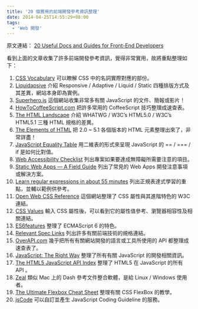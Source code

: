 ```yaml
---
title: '20 個實用的前端開發參考資訊整理'
date: 2014-04-25T14:55:29+08:00
tags:
  - 'Web 開發'
---
```


原文連結： [20 Useful Docs and Guides for Front-End Developers](http://www.sitepoint.com/20-docs-guides-front-end-developers/)

看到上面的文章收集了許多前端開發參考資訊，覺得非常實用，故將重點整理如下：

<!-- more -->

1. [CSS Vocabulary](http://pumpula.net/p/apps/css-vocabulary/)
   可以瞭解 CSS 中的名詞實際對應的部份。
2. [Liquidapsive](http://liquidapsive.com/)
   介紹 Responsive / Adaptive / Liquid / Static 四種排版方式及其差異，網站本身即為實例。
3. [Superhero.js](http://superherojs.com/)
   這個網站收集非常多有關 JavaScript 的文件、簡報或影片！
4. [HowToCoffeeScript.com](http://howtocoffeescript.com/)
   把許多常用的 CoffeeScript 技巧整理成速查表。
5. [The HTML Landscape](http://www.w3.org/html/landscape/)
   介紹 WHATWG / W3C’s HTML5.0 / W3C’s HTML5.1 三種 HTML 規格的差異。
6. [The Elements of HTML](http://rawgithub.com/w3c/elements-of-html/master/index.html)
   把 2.0 ~ 5.1 各個版本的 HTML 元素整理出來了，非常詳盡！
7. [JavaScript Equality Table](http://dorey.github.io/JavaScript-Equality-Table/)
   用二維表的形式來呈現 JavaScript 的 == / === / if 是如何比對值。
8. [Web Accessibility Checklist](http://a11yproject.com/checklist.html)
   列出專案如果要達成無障礙所需要注意的項目。
9. [Static Web Apps — A Field Guide](http://www.staticapps.org/)
   列出了常見的 Web Apps 開發注意事項或解決方案。
10. [Learn regular expressions in about 55 minutes](http://qntm.org/files/re/re.html)
    列出正規表達式學習的重點，並輔以範例供參考。
11. [Open Web CSS Reference](http://ref.openweb.io/CSS/)
    這個網站整理了 CSS 屬性與其進階特色的 W3C 連結。
12. [CSS Values](http://cssvalues.com/)
    輸入 CSS 屬性後，可以看到它的屬性值參考、瀏覽器相容性及相關連結。
13. [ES6features](https://github.com/lukehoban/es6features)
    整理了 ECMAScript 6 的特色。
14. [Relevant Spec Links](https://github.com/mozilla/servo/wiki/Relevant-spec-links)
    列出許多有關前端技術的規格連結。
15. [OverAPI.com](http://overapi.com/)
    幾乎把所有有關網站開發的語言或工具所使用的 API 都整理成速查表了。
16. [JavaScript: The Right Way](http://jstherightway.org/)
    整理了所有有關 JavaScript 的開發相關資訊。
17. [The HTML5 JavaScript API Index](http://html5index.org/)
    整理了 HTML5 在 JavaScript 的所有 API 。
18. [Zeal](http://zealdocs.org/)
    類似 Mac 上的 Dash 參考文件整合軟體，是給 Linux / Windows 使用者。
19. [The Ultimate Flexbox Cheat Sheet](http://www.sketchingwithcss.com/samplechapter/cheatsheet.html)
	整理有關 CSS FlexBox 的教學。
20. [jsCode](http://jscode.org/)
	可以自訂並產生 JavaScript Coding Guideline 的服務。